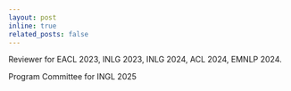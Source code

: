 ```yaml
---
layout: post
inline: true
related_posts: false
---
```


Reviewer for EACL 2023, INLG 2023, INLG 2024, ACL 2024, EMNLP 2024.

Program Committee for INGL 2025

